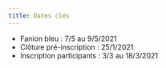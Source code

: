 ```yaml
---
title: Dates clés
---
```

- Fanion bleu : 7/5 au 9/5/2021
- Clôture pré-inscription : 25/1/2021
- Inscription participants : 3/3 au 18/3/2021</mark>
